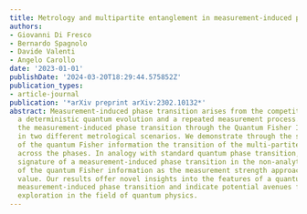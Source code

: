 ```yaml
---
title: Metrology and multipartite entanglement in measurement-induced phase transition
authors:
- Giovanni Di Fresco
- Bernardo Spagnolo
- Davide Valenti
- Angelo Carollo
date: '2023-01-01'
publishDate: '2024-03-20T18:29:44.575852Z'
publication_types:
- article-journal
publication: '*arXiv preprint arXiv:2302.10132*'
abstract: Measurement-induced phase transition arises from the competition between
  a deterministic quantum evolution and a repeated measurement process. We explore
  the measurement-induced phase transition through the Quantum Fisher Information
  in two different metrological scenarios. We demonstrate through the scaling behavior
  of the quantum Fisher information the transition of the multi-partite entanglement
  across the phases. In analogy with standard quantum phase transition, we reveal
  signature of a measurement-induced phase transition in the non-analytic behaviour
  of the quantum Fisher information as the measurement strength approaches the critical
  value. Our results offer novel insights into the features of a quantum systems undergoing
  measurement-induced phase transition and indicate potential avenues for further
  exploration in the field of quantum physics.
---
```

